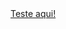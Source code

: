 <!DOCTYPE html>
<html lang="pt">
<head>
    <meta charset="UTF-8">
    <meta http-equiv="X-UA-Compatible" content="IE=edge">
    <meta name="viewport" content="width=device-width, initial-scale=1.0">
    <title>Links</title>
    <link rel="stylesheet" href="style.css">
</head>
<body>
    <a href="https://www.salonline.com.br/">Teste aqui!</a>
</body>
</html>
